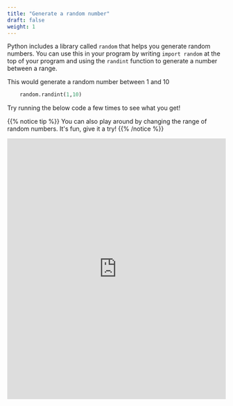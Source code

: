 ```yaml
---
title: "Generate a random number"
draft: false
weight: 1
---
```


Python includes a library called `random` that helps you generate random numbers. You can use this in your program by writing `import random` at the top of your program and using the `randint` function to generate a number between a range.

This would generate a random number between 1 and 10
```python
    random.randint(1,10)
```

Try running the below code a few times to see what you get!

{{% notice tip %}}
You can also play around by changing the range of random numbers. It's fun, give it a try!
{{% /notice %}}

<iframe height="600px" width="100%" src="https://replit.com/@nuevofoundation/Python-guessnumber-random?lite=true" scrolling="no" frameborder="no" allowtransparency="true" allowfullscreen="true" sandbox="allow-forms allow-pointer-lock allow-popups allow-same-origin allow-scripts allow-modals"></iframe>